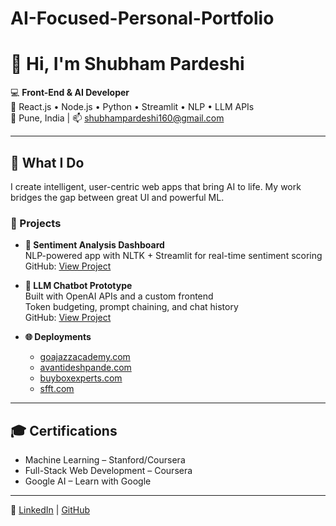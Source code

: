 # AI-Focused-Personal-Portfolio


# 👋 Hi, I'm Shubham Pardeshi

💻 **Front-End & AI Developer**  
🔬 React.js • Node.js • Python • Streamlit • NLP • LLM APIs  
📍 Pune, India | 📫 shubhampardeshi160@gmail.com

---

## 🔧 What I Do

I create intelligent, user-centric web apps that bring AI to life. My work bridges the gap between great UI and powerful ML.

### 🚀 Projects  
- **🧠 Sentiment Analysis Dashboard**  
  NLP-powered app with NLTK + Streamlit for real-time sentiment scoring  
  GitHub: [View Project](https://github.com/shubhampardeshi11/Sentiment-Analysis-Dashboard--AI-Project-)

- **🤖 LLM Chatbot Prototype**  
  Built with OpenAI APIs and a custom frontend  
  Token budgeting, prompt chaining, and chat history  
  GitHub: [View Project](https://github.com/shubhampardeshi11/LLM-Chatbot)

- **🌐 Deployments**  
  - [goajazzacademy.com](https://goajazzacademy.com)  
  - [avantideshpande.com](https://avantideshpande.com)
  - [buyboxexperts.com](https://www.buyboxexperts.com/)
  - [sfft.com](https://fiberforgetechnologies.com/)

---

## 🎓 Certifications  
- Machine Learning – Stanford/Coursera  
- Full-Stack Web Development – Coursera  
- Google AI – Learn with Google

---

🔗 [LinkedIn](https://linkedin.com/in/shubham-pardeshi-3a456120a) | [GitHub](https://github.com/shubhampardeshi11)
